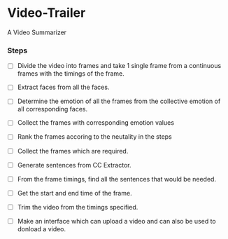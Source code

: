 # Video-Trailer
A Video Summarizer

### Steps
- [ ] Divide the video into frames and take 1 single frame from a continuous frames with the timings of the frame.
- [ ] Extract faces from all the faces.
- [ ] Determine the emotion of all the frames from the collective emotion of all corresponding faces.
- [ ] Collect the frames with corresponding emotion values
- [ ] Rank the frames accoring to the neutality in the steps
- [ ] Collect the frames which are required.
- [ ] Generate sentences from CC Extractor.
- [ ] From the frame timings, find all the sentences that would be needed.
- [ ] Get the start and end time of the frame.
- [ ] Trim the video from the timings specified.
- [ ] Make an interface which can upload a video and can also be used to donload a video.

